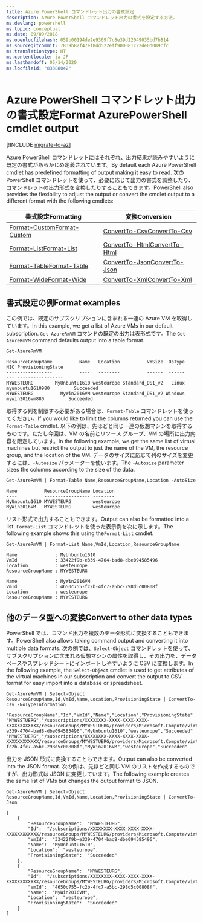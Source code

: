 ```yaml
---
title: Azure PowerShell コマンドレット出力の書式設定
description: Azure PowerShell コマンドレット出力の書式を設定する方法。
ms.devlang: powershell
ms.topic: conceptual
ms.date: 09/09/2018
ms.openlocfilehash: 059b00194de2e9369f7c8e39d22049035bd7b814
ms.sourcegitcommit: 7839b82f47ef8dd522eff900081c22de0d089cfc
ms.translationtype: HT
ms.contentlocale: ja-JP
ms.lasthandoff: 05/14/2020
ms.locfileid: "83388042"
---
```

# <a name="format-azurepowershell-cmdlet-output"></a><span data-ttu-id="2320a-103">Azure PowerShell コマンドレット出力の書式設定</span><span class="sxs-lookup"><span data-stu-id="2320a-103">Format AzurePowerShell cmdlet output</span></span>

[!INCLUDE [migrate-to-az](../includes/migrate-to-az.md)]

<span data-ttu-id="2320a-104">Azure PowerShell コマンドレットにはそれぞれ、出力結果が読みやすいように既定の書式があらかじめ定義されています。</span><span class="sxs-lookup"><span data-stu-id="2320a-104">By default each Azure PowerShell cmdlet has predefined formatting of output making it easy to read.</span></span>  <span data-ttu-id="2320a-105">次の PowerShell コマンドレットを使って、必要に応じて出力の書式を調整したり、コマンドレットの出力形式を変換したりすることもできます。</span><span class="sxs-lookup"><span data-stu-id="2320a-105">PowerShell also provides the flexibility to adjust the output or convert the cmdlet output to a different format with the following cmdlets:</span></span>

| <span data-ttu-id="2320a-106">書式設定</span><span class="sxs-lookup"><span data-stu-id="2320a-106">Formatting</span></span>      | <span data-ttu-id="2320a-107">変換</span><span class="sxs-lookup"><span data-stu-id="2320a-107">Conversion</span></span>       |
|-----------------|------------------|
| [<span data-ttu-id="2320a-108">Format-Custom</span><span class="sxs-lookup"><span data-stu-id="2320a-108">Format-Custom</span></span>](/powershell/module/microsoft.powershell.utility/format-custom) | [<span data-ttu-id="2320a-109">ConvertTo-Csv</span><span class="sxs-lookup"><span data-stu-id="2320a-109">ConvertTo-Csv</span></span>](/powershell/module/microsoft.powershell.utility/convertto-csv)  |
| [<span data-ttu-id="2320a-110">Format-List</span><span class="sxs-lookup"><span data-stu-id="2320a-110">Format-List</span></span>](/powershell/module/microsoft.powershell.utility/format-list)   | [<span data-ttu-id="2320a-111">ConvertTo-Html</span><span class="sxs-lookup"><span data-stu-id="2320a-111">ConvertTo-Html</span></span>](/powershell/module/microsoft.powershell.utility/convertto-html) |
| [<span data-ttu-id="2320a-112">Format-Table</span><span class="sxs-lookup"><span data-stu-id="2320a-112">Format-Table</span></span>](/powershell/module/microsoft.powershell.utility/format-table)  | [<span data-ttu-id="2320a-113">ConvertTo-Json</span><span class="sxs-lookup"><span data-stu-id="2320a-113">ConvertTo-Json</span></span>](/powershell/module/microsoft.powershell.utility/convertto-json) |
| [<span data-ttu-id="2320a-114">Format-Wide</span><span class="sxs-lookup"><span data-stu-id="2320a-114">Format-Wide</span></span>](/powershell/module/microsoft.powershell.utility/format-wide)   | [<span data-ttu-id="2320a-115">ConvertTo-Xml</span><span class="sxs-lookup"><span data-stu-id="2320a-115">ConvertTo-Xml</span></span>](/powershell/module/microsoft.powershell.utility/convertto-xml)  |

## <a name="format-examples"></a><span data-ttu-id="2320a-116">書式設定の例</span><span class="sxs-lookup"><span data-stu-id="2320a-116">Format examples</span></span>

<span data-ttu-id="2320a-117">この例では、既定のサブスクリプションに含まれる一連の Azure VM を取得しています。</span><span class="sxs-lookup"><span data-stu-id="2320a-117">In this example, we get a list of Azure VMs in our default subscription.</span></span>  <span data-ttu-id="2320a-118">`Get-AzureRmVM` コマンドの既定の出力は表形式です。</span><span class="sxs-lookup"><span data-stu-id="2320a-118">The `Get-AzureRmVM` command defaults output into a table format.</span></span>

```azurepowershell-interactive
Get-AzureRmVM
```

```output
ResourceGroupName          Name   Location          VmSize  OsType              NIC ProvisioningState
-----------------          ----   --------          ------  ------              --- -----------------
MYWESTEURG        MyUnbuntu1610 westeurope Standard_DS1_v2   Linux myunbuntu1610980         Succeeded
MYWESTEURG          MyWin2016VM westeurope Standard_DS1_v2 Windows   mywin2016vm880         Succeeded
```

<span data-ttu-id="2320a-119">取得する列を制限する必要がある場合は、`Format-Table` コマンドレットを使ってください。</span><span class="sxs-lookup"><span data-stu-id="2320a-119">If you would like to limit the columns returned you can use the `Format-Table` cmdlet.</span></span> <span data-ttu-id="2320a-120">以下の例は、先ほどと同じ一連の仮想マシンを取得するものです。ただし今回は、VM の名前とリソース グループ、VM の場所に出力内容を限定しています。</span><span class="sxs-lookup"><span data-stu-id="2320a-120">In the following example, we get the same list of virtual machines but restrict the output to just the name of the VM, the resource group, and the location of the VM.</span></span>  <span data-ttu-id="2320a-121">データのサイズに応じて列のサイズを変更するには、`-Autosize` パラメーターを使います。</span><span class="sxs-lookup"><span data-stu-id="2320a-121">The `-Autosize` parameter sizes the columns according to the size of the data.</span></span>

```azurepowershell-interactive
Get-AzureRmVM | Format-Table Name,ResourceGroupName,Location -AutoSize
```

```output
Name          ResourceGroupName Location
----          ----------------- --------
MyUnbuntu1610 MYWESTEURG        westeurope
MyWin2016VM   MYWESTEURG        westeurope
```

<span data-ttu-id="2320a-122">リスト形式で出力することもできます。</span><span class="sxs-lookup"><span data-stu-id="2320a-122">Output can also be formatted into a list.</span></span> <span data-ttu-id="2320a-123">`Format-List` コマンドレットを使った表示例を次に示します。</span><span class="sxs-lookup"><span data-stu-id="2320a-123">The following example shows this using the`Format-List` cmdlet.</span></span>

```azurepowershell-interactive
Get-AzureRmVM | Format-List Name,VmId,Location,ResourceGroupName
```

```output
Name              : MyUnbuntu1610
VmId              : 33422f9b-e339-4704-bad8-dbe094585496
Location          : westeurope
ResourceGroupName : MYWESTEURG

Name              : MyWin2016VM
VmId              : 4650c755-fc2b-4fc7-a5bc-298d5c00808f
Location          : westeurope
ResourceGroupName : MYWESTEURG
```

## <a name="convert-to-other-data-types"></a><span data-ttu-id="2320a-124">他のデータ型への変換</span><span class="sxs-lookup"><span data-stu-id="2320a-124">Convert to other data types</span></span>

<span data-ttu-id="2320a-125">PowerShell では、コマンド出力を複数のデータ形式に変換することもできます。</span><span class="sxs-lookup"><span data-stu-id="2320a-125">PowerShell also allows taking command output and converting it into multiple data formats.</span></span> <span data-ttu-id="2320a-126">次の例では、`Select-Object` コマンドレットを使って、サブスクリプションに含まれる仮想マシンの属性を取得し、その出力を、データベースやスプレッドシートにインポートしやすいように CSV に変換します。</span><span class="sxs-lookup"><span data-stu-id="2320a-126">In the following example, the `Select-Object` cmdlet is used to get attributes of the virtual machines in our subscription and convert the output to CSV format for easy import into a database or spreadsheet.</span></span>

```azurepowershell-interactive
Get-AzureRmVM | Select-Object ResourceGroupName,Id,VmId,Name,Location,ProvisioningState | ConvertTo-Csv -NoTypeInformation
```

```output
"ResourceGroupName","Id","VmId","Name","Location","ProvisioningState"
"MYWESTUERG","/subscriptions/XXXXXXXX-XXXX-XXXX-XXXX-XXXXXXXXXXXX/resourceGroups/MYWESTUERG/providers/Microsoft.Compute/virtualMachines/MyUnbuntu1610","33422f9b-e339-4704-bad8-dbe094585496","MyUnbuntu1610","westeurope","Succeeded"
"MYWESTUERG","/subscriptions/XXXXXXXX-XXXX-XXXX-XXXX-XXXXXXXXXXXX/resourceGroups/MYWESTUERG/providers/Microsoft.Compute/virtualMachines/MyWin2016VM","4650c755-fc2b-4fc7-a5bc-298d5c00808f","MyWin2016VM","westeurope","Succeeded"
```

<span data-ttu-id="2320a-127">出力を JSON 形式に変換することもできます。</span><span class="sxs-lookup"><span data-stu-id="2320a-127">Output can also be converted into the JSON format.</span></span>  <span data-ttu-id="2320a-128">次の例は、先ほどと同じ VM のリストを作成するものですが、出力形式は JSON に変更しています。</span><span class="sxs-lookup"><span data-stu-id="2320a-128">The following example creates the same list of VMs but changes the output format to JSON.</span></span>

```azurepowershell-interactive
Get-AzureRmVM | Select-Object ResourceGroupName,Id,VmId,Name,Location,ProvisioningState | ConvertTo-Json
```

```output
[
    {
        "ResourceGroupName":  "MYWESTEURG",
        "Id":  "/subscriptions/XXXXXXXX-XXXX-XXXX-XXXX-XXXXXXXXXXXX/resourceGroups/MYWESTEURG/providers/Microsoft.Compute/virtualMachines/MyUnbuntu1610",
        "VmId":  "33422f9b-e339-4704-bad8-dbe094585496",
        "Name":  "MyUnbuntu1610",
        "Location":  "westeurope",
        "ProvisioningState":  "Succeeded"
    },
    {
        "ResourceGroupName":  "MYWESTEURG",
        "Id":  "/subscriptions/XXXXXXXX-XXXX-XXXX-XXXX-XXXXXXXXXXXX/resourceGroups/MYWESTEURG/providers/Microsoft.Compute/virtualMachines/MyWin2016VM",
        "VmId":  "4650c755-fc2b-4fc7-a5bc-298d5c00808f",
        "Name":  "MyWin2016VM",
        "Location":  "westeurope",
        "ProvisioningState":  "Succeeded"
    }
]
```
